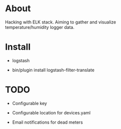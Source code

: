 # About

Hacking with ELK stack. Aiming to gather and visualize temperature/humidity logger data.


# Install

 * logstash

 * bin/plugin install logstash-filter-translate


# TODO

 * Configurable key

 * Configurable location for devices.yaml

 * Email notifications for dead meters


